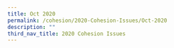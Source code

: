 ```yaml
---
title: Oct 2020
permalink: /cohesion/2020-Cohesion-Issues/Oct-2020
description: ""
third_nav_title: 2020 Cohesion Issues
---
```

